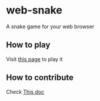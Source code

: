 # web-snake
A snake game for your web browser

## How to play
Visit [this page](https://ourtigarage.github.io/web-snake/) to play it

## How to contribute
Check [This doc](https://developer.mozilla.org/en-US/docs/Web/API/CanvasRenderingContext2D)